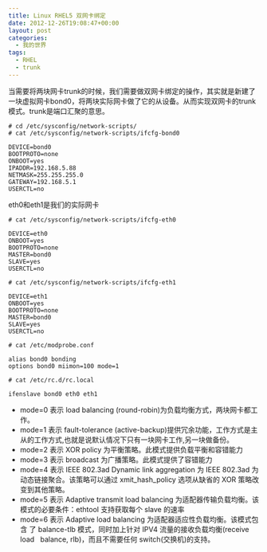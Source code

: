 ```yaml
---
title: Linux RHEL5 双网卡绑定
date: 2012-12-26T19:08:47+00:00
layout: post
categories:
  - 我的世界
tags:
  - RHEL
  - trunk
---
```


当需要将两块网卡trunk的时候，我们需要做双网卡绑定的操作，其实就是新建了一块虚拟网卡bond0，将两块实际网卡做了它的从设备。从而实现双网卡的trunk模式。trunk是端口汇聚的意思。

```
# cd /etc/sysconfig/network-scripts/
# cat /etc/sysconfig/network-scripts/ifcfg-bond0

DEVICE=bond0
BOOTPROTO=none
ONBOOT=yes
IPADDR=192.168.5.88
NETMASK=255.255.255.0
GATEWAY=192.168.5.1
USERCTL=no
```
<!--more-->
eth0和eth1是我们的实际网卡
```
# cat /etc/sysconfig/network-scripts/ifcfg-eth0

DEVICE=eth0
ONBOOT=yes
BOOTPROTO=none
MASTER=bond0
SLAVE=yes
USERCTL=no
```
```
# cat /etc/sysconfig/network-scripts/ifcfg-eth1

DEVICE=eth1
ONBOOT=yes
BOOTPROTO=none
MASTER=bond0
SLAVE=yes
USERCTL=no
```
```
# cat /etc/modprobe.conf

alias bond0 bonding
options bond0 miimon=100 mode=1
```
```
# cat /etc/rc.d/rc.local

ifenslave bond0 eth0 eth1
```

* mode=0 表示 load balancing (round-robin)为负载均衡方式，两块网卡都工作。
* mode=1 表示 fault-tolerance (active-backup)提供冗余功能，工作方式是主 从的工作方式,也就是说默认情况下只有一块网卡工作,另一块做备份。
* mode=2 表示 XOR policy 为平衡策略。此模式提供负载平衡和容错能力
* mode=3 表示 broadcast 为广播策略。此模式提供了容错能力
* mode=4 表示 IEEE 802.3ad Dynamic link aggregation 为 IEEE 802.3ad 为 动态链接聚合。该策略可以通过 xmit_hash_policy 选项从缺省的 XOR 策略改变到其他策略。
* mode=5 表示 Adaptive transmit load balancing 为适配器传输负载均衡。该 模式的必要条件：ethtool 支持获取每个 slave 的速率
* mode=6 表示 Adaptive load balancing 为适配器适应性负载均衡。该模式包含 了 balance-tlb 模式，同时加上针对 IPV4 流量的接收负载均衡(receive load   balance, rlb)，而且不需要任何 switch(交换机)的支持。

